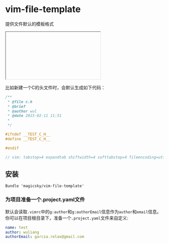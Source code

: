 # vim-file-template
提供文件默认的模板格式

<iframe>
<html>
<body>
<script type="text/javascript" src="https://asciinema.org/a/16281.js" id="asciicast-16281" async></script>
</body>
</html>
</iframe>

比如新建一个C的头文件时，会默认生成如下代码：
```cpp
/**
 * @file c.h
 * @brief
 * @author wul 
 * @date 2015-02-11 11:51
 *
 */

#ifndef __TEST_C_H__
#define __TEST_C_H__

#endif

// vim: tabstop=4 expandtab shiftwidth=4 softtabstop=4 fileencoding=utf-8 ff=unix ft=cpp
```

## 安装
```
Bundle 'magicsky/vim-file-template'
```

### 为项目准备一个.project.yaml文件
默认会读取`.vimrc`中的`g:author`和`g:authorEmail`信息作为`author`和`email`信息。你可以在项目根目录下，准备一个`.project.yaml`文件来自定义:
```yaml
name: test
author: wuliang
authorEmail: garcia.relax@gmail.com
```

